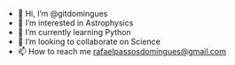 - 👋 Hi, I’m @gitdomingues
- 👀 I’m interested in Astrophysics
- 🌱 I’m currently learning Python
- 💞️ I’m looking to collaborate on Science
- 📫 How to reach me rafaelpassosdomingues@gmail.com

<!---
gitdomingues/gitdomingues is a ✨ special ✨ repository because its `README.md` (this file) appears on your GitHub profile.
You can click the Preview link to take a look at your changes.
--->
